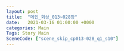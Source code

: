 ```yaml
---
layout: post
title:  "메인_회상_013~028장"
date:   2021-03-16 01:00:00 +0000
categories: Main
Tags: Story Main
SceneCode: ["scene_skip_cp013-028_q1_s10"]
---
```

